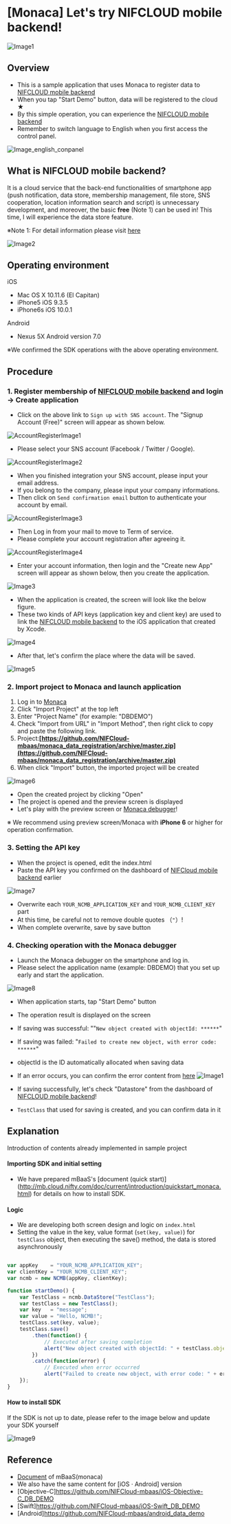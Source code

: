 # [Monaca] Let's try NIFCLOUD mobile backend!
![Image1](./readme-img/001_en.png)

## Overview
* This is a sample application that uses Monaca to register data to [NIFCLOUD mobile backend](http://mb.cloud.nifty.com/en)
* When you tap "Start Demo" button, data will be registered to the cloud ★
* By this simple operation, you can experience the  [NIFCLOUD mobile backend](http://mb.cloud.nifty.com/en)
* Remember to switch language to English when you first access the control panel.

![Image_english_conpanel](./readme-img/inforblog_engconpane.jpg)

## What is NIFCLOUD mobile backend?
It is a cloud service that the back-end functionalities of smartphone app (push notification, data store, membership management, file store, SNS cooperation, location information search and script) is unnecessary development, and moreover, the basic **free** (Note 1) can be used in!
This time, I will experience the data store feature.

※Note 1: For detail information please visit [here](http://mb.cloud.nifty.com/en)

![Image2](./readme-img/002_en.png)

## Operating environment
iOS

* Mac OS X 10.11.6 (El Capitan)
* iPhone5 iOS 9.3.5
* iPhone6s iOS 10.0.1

Android

* Nexus 5X Android version 7.0

※We confirmed the SDK operations with the above operating environment.


## Procedure
### 1. Register membership of [NIFCLOUD mobile backend](http://mb.cloud.nifty.com/en) and login → Create application

* Click on the above link to `Sign up with SNS account`. The "Signup Account (Free)" screen will appear as shown below.

![AccountRegisterImage1](./readme-img/account_register_001.png)

* Please select your SNS account (Facebook / Twitter / Google).

![AccountRegisterImage2](./readme-img/account_register_002.png)

* When you finished integration your SNS account, please input your email address.
* If you belong to the company, please input your company informations.
* Then click on `Send confirmation email` button  to authenticate your account by email.

![AccountRegisterImage3](./readme-img/account_register_003.png)

* Then Log in from your mail to move to Term of service.
* Please complete your account registration after agreeing it.

![AccountRegisterImage4](./readme-img/account_register_004.png)

* Enter your account information, then login and the "Create new App" screen will appear as shown below, then you create the application.

![Image3](./readme-img/003_en.png)

* When the application is created, the screen will look like the below figure.
* These two kinds of API keys (application key and client key) are used to link the [NIFCLOUD mobile backend](http://mb.cloud.nifty.com/en) to the iOS application that created by Xcode.

![Image4](./readme-img/004_en.png)

* After that, let's confirm the place where the data will be saved.

![Image5](./readme-img/005_en.png)

### 2. Import project to Monaca and launch application

1. Log in to [Monaca](https://ja.monaca.io/)
1. Click "Import Project" at the top left
1. Enter "Project Name" (for example: "DBDEMO")
1. Check "Import from URL" in "Import Method", then right click to copy and paste the following link.
1. Project:__[https://github.com/NIFCloud-mbaas/monaca_data_registration/archive/master.zip](https://github.com/NIFCloud-mbaas/monaca_data_registration/archive/master.zip)__
1. When click "Import" button, the imported project will be created

![Image6](./readme-img/006_en.png)

* Open the created project by clicking "Open"
* The project is opened and the preview screen is displayed
* Let's play with the preview screen or [Monaca debugger](https://ja.monaca.io/debugger.html)!

※ We recommend using preview screen/Monaca with __iPhone 6__ or higher for operation confirmation.

### 3. Setting the API key

* When the project is opened, edit the index.html
* Paste the API key you confirmed on the dashboard of [NIFCloud mobile backend](http://mb.cloud.nifty.com/en) earlier

![Image7](./readme-img/007_en.png)

* Overwrite each `YOUR_NCMB_APPLICATION_KEY` and `YOUR_NCMB_CLIENT_KEY` part
* At this time, be careful not to remove double quotes （`"`）!
* When complete overwrite, save by save button

### 4. Checking operation with the Monaca debugger
* Launch the Monaca debugger on the smartphone and log in.
* Please select the application name (example: DBDEMO) that you set up early and start the application.

![Image8](./readme-img/008.png)

* When application starts, tap "Start Demo" button
* The operation result is displayed on the screen
* If saving was successful: ""`New object created with objectId: ******`"
* If saving was failed: "`Failed to create new object, with error code: ******`"
* objectId is the ID automatically allocated when saving data
* If an error occurs, you can confirm the error content from [here](http://mb.cloud.nifty.com/doc/current/rest/common/error.html)
![Image1](./readme-img/001_en.png)

* If saving successfully, let's check "Datastore" from the dashboard of [NIFCLOUD mobile backend](http://mb.cloud.nifty.com/en)!
* `TestClass` that used for saving is created, and you can confirm data in it

## Explanation
Introduction of contents already implemented in sample project

#### Importing SDK and initial setting
 * We have prepared mBaaS's [document (quick start)] (http://mb.cloud.nifty.com/doc/current/introduction/quickstart_monaca.html) for details on how to install SDK.

#### Logic
 * We are developing both screen design and logic on `index.html`
 * Setting the value in the key, value format (`set(key, value)`) for `testClass` object, then executing the save() method, the data is stored asynchronously

```javascript

var appKey    = "YOUR_NCMB_APPLICATION_KEY";
var clientKey = "YOUR_NCMB_CLIENT_KEY";
var ncmb = new NCMB(appKey, clientKey);

function startDemo() {
    var TestClass = ncmb.DataStore("TestClass");
    var testClass = new TestClass();
    var key   = "message";
    var value = "Hello, NCMB!";
    testClass.set(key, value);
    testClass.save()
        .then(function() {
            // Executed after saving completion
            alert("New object created with objectId: " + testClass.objectId);
        })
        .catch(function(error) {
            // Executed when error occurred
            alert("Failed to create new object, with error code: " + error.text);
    });
}
```
#### How to install SDK
If the SDK is not up to date, please refer to the image below and update your SDK yourself

![Image9](./readme-img/009_en.png)

## Reference
* [Document](http://mb.cloud.nifty.com/doc/current/#/Monaca) of mBaaS(monaca)
* We also have the same content for [iOS · Android] version
 * [Objective-C]https://github.com/NIFCloud-mbaas/iOS-Objective-C_DB_DEMO
 * [Swift]https://github.com/NIFCloud-mbaas/iOS-Swift_DB_DEMO
 * [Android]https://github.com/NIFCloud-mbaas/android_data_demo
